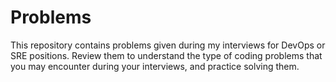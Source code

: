 # Problems

This repository contains problems given during my interviews for DevOps or SRE positions. Review them to understand the type of coding problems that you may encounter during your interviews, and practice solving them.
